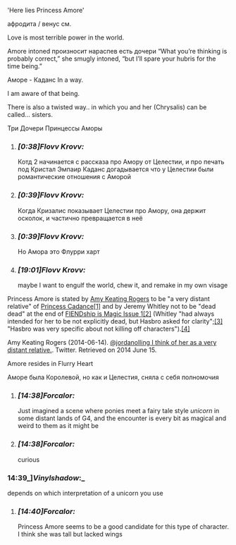 'Here lies Princess Amore'



афродита / венус см.

Love is most terrible power in the world.

Amore intoned
произносит нараспев
есть дочери
“What you’re thinking is probably correct,” she smugly intoned, “but I’ll spare your hubris for the time being.”


Аморе - Каданс
In a way.

I am aware of that being.

There is also a twisted way.. in which you and her (Chrysalis) can be called... sisters.


Три Дочери  Принцессы Аморы


1. ### _[_0:38_]_Flovv Krovv_:_ 
    
    Котд 2 начинается с рассказа про Амору от Целестии, и про печать под Кристал Эмпаир Каданс догадывается что у Целестии были романтические отношения с Аморой
    
2. ### _[_0:39_]_Flovv Krovv_:_ 
    
    Когда Кризалис показывает Целестии про Амору, она держит осколок, и частично превращается в неё
    
3. ### _[_0:39_]_Flovv Krovv_:_ 
    
    Но Амора это Флурри харт
    
4. ### _[_19:01_]_Flovv Krovv_:_ 
    
    maybe I want to engulf the world, chew it, and remake in my own visage


Princess Amore is stated by [Amy Keating Rogers](https://mlp.fandom.com/wiki/Amy_Keating_Rogers "Amy Keating Rogers") to be "a very distant relative" of [Princess Cadance](https://mlp.fandom.com/wiki/Princess_Cadance "Princess Cadance")[[1]](https://mlp.fandom.com/wiki/Princess_Amore#cite_note-cadance-1) and by Jeremy Whitley not to be "dead dead" at the end of [FIENDship is Magic Issue 1](https://mlp.fandom.com/wiki/FIENDship_is_Magic_Issue_1 "FIENDship is Magic Issue 1")[[2]](https://mlp.fandom.com/wiki/Princess_Amore#cite_note-2) (Whitley "had always intended for her to be not explicitly dead, but Hasbro asked for clarity";[[3]](https://mlp.fandom.com/wiki/Princess_Amore#cite_note-3) "Hasbro was very specific about not killing off characters").[[4]](https://mlp.fandom.com/wiki/Princess_Amore#cite_note-4)

Amy Keating Rogers (2014-06-14). [@jordanolling I think of her as a very distant relative.](https://twitter.com/KeatingRogers/status/477983361521025024). Twitter. Retrieved on 2014 June 15.


Amore resides in Flurry Heart

Аморе была Королевой, но как и Целестия, сняла с себя полномочия


1. ### _[_14:38_]_Forcalor_:_ 
    
    Just imagined a scene where ponies meet a fairy tale style _unicorn_ in some distant lands of G4, and the encounter is every bit as magical and weird to them as it might be
    
2. ### _[_14:38_]_Forcalor_:_ 
    
    curious

### 14:39_]_Vinylshadow_:_ 

depends on which interpretation of a unicorn you use

1. ### _[_14:40_]_Forcalor_:_ 
    
    Princess Amore seems to be a good candidate for this type of character. I think she was tall but lacked wings
